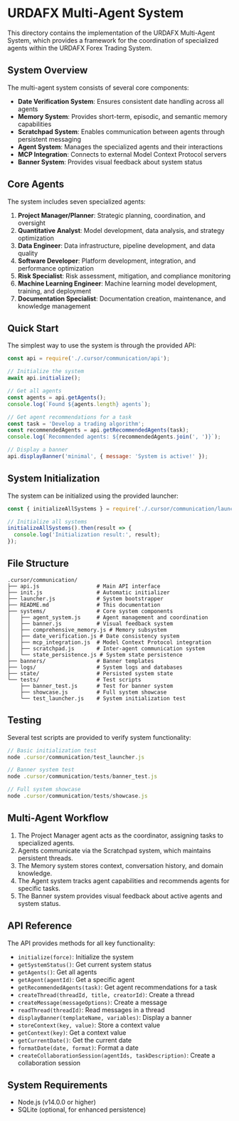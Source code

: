 # URDAFX Multi-Agent System

This directory contains the implementation of the URDAFX Multi-Agent System, which provides a framework for the coordination of specialized agents within the URDAFX Forex Trading System.

## System Overview

The multi-agent system consists of several core components:

- **Date Verification System**: Ensures consistent date handling across all agents
- **Memory System**: Provides short-term, episodic, and semantic memory capabilities
- **Scratchpad System**: Enables communication between agents through persistent messaging
- **Agent System**: Manages the specialized agents and their interactions
- **MCP Integration**: Connects to external Model Context Protocol servers
- **Banner System**: Provides visual feedback about system status

## Core Agents

The system includes seven specialized agents:

1. **Project Manager/Planner**: Strategic planning, coordination, and oversight
2. **Quantitative Analyst**: Model development, data analysis, and strategy optimization
3. **Data Engineer**: Data infrastructure, pipeline development, and data quality
4. **Software Developer**: Platform development, integration, and performance optimization
5. **Risk Specialist**: Risk assessment, mitigation, and compliance monitoring
6. **Machine Learning Engineer**: Machine learning model development, training, and deployment
7. **Documentation Specialist**: Documentation creation, maintenance, and knowledge management

## Quick Start

The simplest way to use the system is through the provided API:

```javascript
const api = require('./.cursor/communication/api');

// Initialize the system
await api.initialize();

// Get all agents
const agents = api.getAgents();
console.log(`Found ${agents.length} agents`);

// Get agent recommendations for a task
const task = 'Develop a trading algorithm';
const recommendedAgents = api.getRecommendedAgents(task);
console.log(`Recommended agents: ${recommendedAgents.join(', ')}`);

// Display a banner
api.displayBanner('minimal', { message: 'System is active!' });
```

## System Initialization

The system can be initialized using the provided launcher:

```javascript
const { initializeAllSystems } = require('./.cursor/communication/launcher.js');

// Initialize all systems
initializeAllSystems().then(result => {
  console.log('Initialization result:', result);
});
```

## File Structure

```
.cursor/communication/
├── api.js                  # Main API interface
├── init.js                 # Automatic initializer
├── launcher.js             # System bootstrapper
├── README.md               # This documentation
├── systems/                # Core system components
│   ├── agent_system.js     # Agent management and coordination
│   ├── banner.js           # Visual feedback system
│   ├── comprehensive_memory.js # Memory subsystem
│   ├── date_verification.js # Date consistency system
│   ├── mcp_integration.js  # Model Context Protocol integration
│   ├── scratchpad.js       # Inter-agent communication system
│   └── state_persistence.js # System state persistence
├── banners/                # Banner templates
├── logs/                   # System logs and databases
├── state/                  # Persisted system state
└── tests/                  # Test scripts
    ├── banner_test.js      # Test for banner system
    ├── showcase.js         # Full system showcase
    └── test_launcher.js    # System initialization test
```

## Testing

Several test scripts are provided to verify system functionality:

```javascript
// Basic initialization test
node .cursor/communication/test_launcher.js

// Banner system test
node .cursor/communication/tests/banner_test.js

// Full system showcase
node .cursor/communication/tests/showcase.js
```

## Multi-Agent Workflow

1. The Project Manager agent acts as the coordinator, assigning tasks to specialized agents.
2. Agents communicate via the Scratchpad system, which maintains persistent threads.
3. The Memory system stores context, conversation history, and domain knowledge.
4. The Agent system tracks agent capabilities and recommends agents for specific tasks.
5. The Banner system provides visual feedback about active agents and system status.

## API Reference

The API provides methods for all key functionality:

- `initialize(force)`: Initialize the system
- `getSystemStatus()`: Get current system status
- `getAgents()`: Get all agents
- `getAgent(agentId)`: Get a specific agent
- `getRecommendedAgents(task)`: Get agent recommendations for a task
- `createThread(threadId, title, creatorId)`: Create a thread
- `createMessage(messageOptions)`: Create a message
- `readThread(threadId)`: Read messages in a thread
- `displayBanner(templateName, variables)`: Display a banner
- `storeContext(key, value)`: Store a context value
- `getContext(key)`: Get a context value
- `getCurrentDate()`: Get the current date
- `formatDate(date, format)`: Format a date
- `createCollaborationSession(agentIds, taskDescription)`: Create a collaboration session

## System Requirements

- Node.js (v14.0.0 or higher)
- SQLite (optional, for enhanced persistence) 